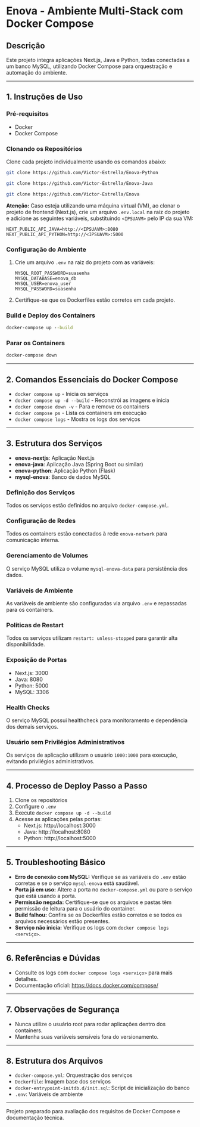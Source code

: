 # Enova - Ambiente Multi-Stack com Docker Compose

## Descrição
Este projeto integra aplicações Next.js, Java e Python, todas conectadas a um banco MySQL, utilizando Docker Compose para orquestração e automação do ambiente.

---

## 1. Instruções de Uso

### Pré-requisitos
- Docker
- Docker Compose

### Clonando os Repositórios
Clone cada projeto individualmente usando os comandos abaixo:

```sh
git clone https://github.com/Victor-Estrella/Enova-Python

git clone https://github.com/Victor-Estrella/Enova-Java

git clone https://github.com/Victor-Estrella/Enova
```

**Atenção:** Caso esteja utilizando uma máquina virtual (VM), ao clonar o projeto de frontend (Next.js), crie um arquivo `.env.local` na raiz do projeto e adicione as seguintes variáveis, substituindo `<IPSUAVM>` pelo IP da sua VM:
   ```env
   NEXT_PUBLIC_API_JAVA=http://<IPSUAVM>:8080
   NEXT_PUBLIC_API_PYTHON=http://<IPSUAVM>:5000
   ```

### Configuração do Ambiente
1. Crie um arquivo `.env` na raiz do projeto com as variáveis:

   ```env
   MYSQL_ROOT_PASSWORD=suasenha
   MYSQL_DATABASE=enova_db
   MYSQL_USER=enova_user
   MYSQL_PASSWORD=suasenha
   ```
2. Certifique-se que os Dockerfiles estão corretos em cada projeto.

### Build e Deploy dos Containers
```cmd
docker-compose up --build
```

### Parar os Containers
```cmd
docker-compose down
```

---

## 2. Comandos Essenciais do Docker Compose
- `docker compose up` - Inicia os serviços
- `docker compose up -d --build` - Reconstrói as imagens e inicia
- `docker compose down -v` - Para e remove os containers
- `docker compose ps` - Lista os containers em execução
- `docker compose logs` - Mostra os logs dos serviços

---

## 3. Estrutura dos Serviços
- **enova-nextjs**: Aplicação Next.js
- **enova-java**: Aplicação Java (Spring Boot ou similar)
- **enova-python**: Aplicação Python (Flask)
- **mysql-enova**: Banco de dados MySQL

### Definição dos Serviços
Todos os serviços estão definidos no arquivo `docker-compose.yml`.

### Configuração de Redes
Todos os containers estão conectados à rede `enova-network` para comunicação interna.

### Gerenciamento de Volumes
O serviço MySQL utiliza o volume `mysql-enova-data` para persistência dos dados.

### Variáveis de Ambiente
As variáveis de ambiente são configuradas via arquivo `.env` e repassadas para os containers.

### Políticas de Restart
Todos os serviços utilizam `restart: unless-stopped` para garantir alta disponibilidade.

### Exposição de Portas
- Next.js: 3000
- Java: 8080
- Python: 5000
- MySQL: 3306

### Health Checks
O serviço MySQL possui healthcheck para monitoramento e dependência dos demais serviços.

### Usuário sem Privilégios Administrativos
Os serviços de aplicação utilizam o usuário `1000:1000` para execução, evitando privilégios administrativos.

---

## 4. Processo de Deploy Passo a Passo
1. Clone os repositórios
2. Configure o `.env`
3. Execute `docker compose up -d --build`
4. Acesse as aplicações pelas portas:
   - Next.js: http://localhost:3000
   - Java: http://localhost:8080
   - Python: http://localhost:5000

---

## 5. Troubleshooting Básico
- **Erro de conexão com MySQL:** Verifique se as variáveis do `.env` estão corretas e se o serviço `mysql-enova` está saudável.
- **Porta já em uso:** Altere a porta no `docker-compose.yml` ou pare o serviço que está usando a porta.
- **Permissão negada:** Certifique-se que os arquivos e pastas têm permissão de leitura para o usuário do container.
- **Build falhou:** Confira se os Dockerfiles estão corretos e se todos os arquivos necessários estão presentes.
- **Serviço não inicia:** Verifique os logs com `docker compose logs <serviço>`.

---

## 6. Referências e Dúvidas
- Consulte os logs com `docker compose logs <serviço>` para mais detalhes.
- Documentação oficial: https://docs.docker.com/compose/

---

## 7. Observações de Segurança
- Nunca utilize o usuário root para rodar aplicações dentro dos containers.
- Mantenha suas variáveis sensíveis fora do versionamento.

---

## 8. Estrutura dos Arquivos
- `docker-compose.yml`: Orquestração dos serviços
- `Dockerfile`: Imagem base dos serviços
- `docker-entrypoint-initdb.d/init.sql`: Script de inicialização do banco
- `.env`: Variáveis de ambiente

---

Projeto preparado para avaliação dos requisitos de Docker Compose e documentação técnica.

